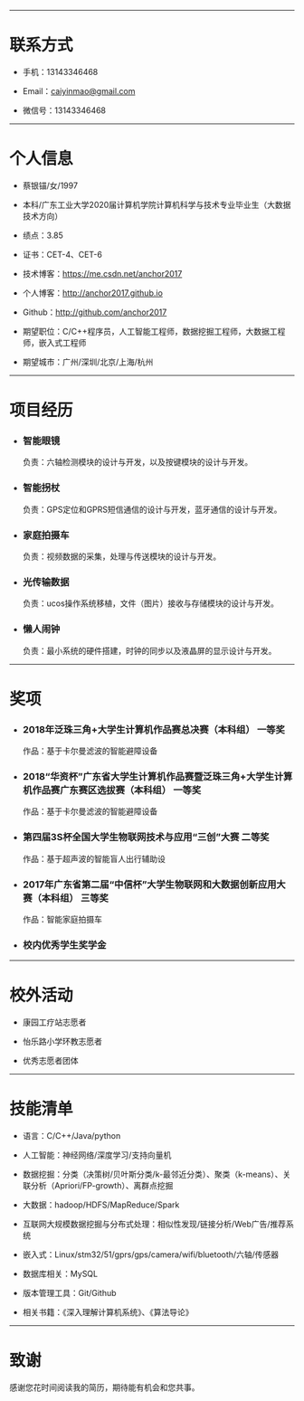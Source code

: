 

---


# 联系方式

- 手机：13143346468

- Email：caiyinmao@gmail.com

- 微信号：13143346468

---

# 个人信息

 - 蔡银锚/女/1997
 
 - 本科/广东工业大学2020届计算机学院计算机科学与技术专业毕业生（大数据技术方向）
 
 - 绩点：3.85
 
 - 证书：CET-4、CET-6
 
 - 技术博客：https://me.csdn.net/anchor2017
 
 - 个人博客：http://anchor2017.github.io
 
 - Github：http://github.com/anchor2017

 - 期望职位：C/C++程序员，人工智能工程师，数据挖掘工程师，大数据工程师，嵌入式工程师
 
 - 期望城市：广州/深圳/北京/上海/杭州

---

# 项目经历

- ### 智能眼镜
   负责：六轴检测模块的设计与开发，以及按键模块的设计与开发。
   
- ### 智能拐杖
   负责：GPS定位和GPRS短信通信的设计与开发，蓝牙通信的设计与开发。
   
- ### 家庭拍摄车
   负责：视频数据的采集，处理与传送模块的设计与开发。

- ### 光传输数据
   负责：ucos操作系统移植，文件（图片）接收与存储模块的设计与开发。

- ### 懒人闹钟
   负责：最小系统的硬件搭建，时钟的同步以及液晶屏的显示设计与开发。

---

# 奖项

- ### 2018年泛珠三角+大学生计算机作品赛总决赛（本科组） 一等奖
   作品：基于卡尔曼滤波的智能避障设备

- ### 2018“华资杯”广东省大学生计算机作品赛暨泛珠三角+大学生计算机作品赛广东赛区选拔赛（本科组） 一等奖
   作品：基于卡尔曼滤波的智能避障设备

- ### 第四届3S杯全国大学生物联网技术与应用“三创”大赛 二等奖
   作品：基于超声波的智能盲人出行辅助设

- ### 2017年广东省第二届“中信杯”大学生物联网和大数据创新应用大赛（本科组） 三等奖
   作品：智能家庭拍摄车

- ### 校内优秀学生奖学金

---

# 校外活动

- 康园工疗站志愿者

- 怡乐路小学环教志愿者

- 优秀志愿者团体

---

# 技能清单

- 语言：C/C++/Java/python

- 人工智能：神经网络/深度学习/支持向量机

- 数据挖掘：分类（决策树/贝叶斯分类/k-最邻近分类）、聚类（k-means）、关联分析（Apriori/FP-growth）、离群点挖掘

- 大数据：hadoop/HDFS/MapReduce/Spark

- 互联网大规模数据挖掘与分布式处理：相似性发现/链接分析/Web广告/推荐系统

- 嵌入式：Linux/stm32/51/gprs/gps/camera/wifi/bluetooth/六轴/传感器

- 数据库相关：MySQL

- 版本管理工具：Git/Github

- 相关书籍：《深入理解计算机系统》、《算法导论》

---

# 致谢
感谢您花时间阅读我的简历，期待能有机会和您共事。
